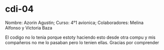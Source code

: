 # cdi-04
Nombre: Azorin Agustin;
Curso: 4°1 avionica;
Colaboradores: Melina Alfonso y Victoria Baza


El codigo no lo tenia porque estoty haciendo esto desde otra compu y mis compañeros no me lo pasaban pero lo tenien ellas.
Gracias por comprender
